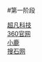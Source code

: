 
#第一阶段<br>

<a href="https://zxcvbnm147mlp1784395960.github.io/code6/html/%E8%B6%85%E5%87%A1%E7%A7%91%E6%8A%80.html">超凡科技</a><br>
<a href="https://zxcvbnm147mlp1784395960.github.io/%E8%A6%83%E6%9F%B3%E5%B2%9A/html/360%E5%AE%98%E7%BD%91.html">360官网</a><br>
<a href="https://zxcvbnm147mlp1784395960.github.io/code9/html/xiaolu.html">小鹿</a><br>
<a href="https://zxcvbnm147mlp1784395960.github.io/搜石网/html/soushiwang.html">搜石网</a><br>

